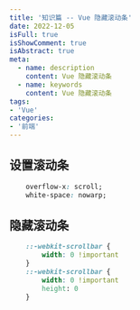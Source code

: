```yaml
---
title: '知识篇 -- Vue 隐藏滚动条'
date: 2022-12-05
isFull: true
isShowComment: true
isAbstract: true
meta:
  - name: description
    content: Vue 隐藏滚动条
  - name: keywords
    content: Vue 隐藏滚动条
tags:
- 'Vue'
categories:
- '前端'
---
```


<Boxx/>

## 设置滚动条

```css
	overflow-x: scroll;
	white-space: nowarp;

```

## 隐藏滚动条

```css
	::-webkit-scrollbar {
		width: 0 !important
	}
	::-webkit-scrollbar {
		width: 0 !important
		height: 0
	}

```

